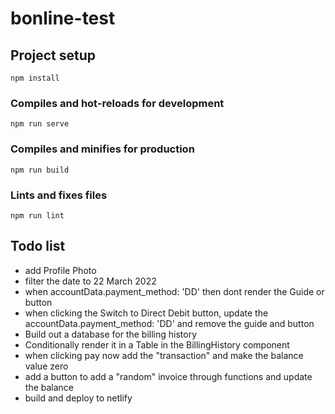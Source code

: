 # bonline-test

## Project setup

```
npm install
```

### Compiles and hot-reloads for development

```
npm run serve
```

### Compiles and minifies for production

```
npm run build
```

### Lints and fixes files

```
npm run lint
```

## Todo list

- add Profile Photo
- filter the date to 22 March 2022
- when accountData.payment_method: 'DD' then dont render the Guide or button
- when clicking the Switch to Direct Debit button, update the accountData.payment_method: 'DD' and remove the guide and button
- Build out a database for the billing history
- Conditionally render it in a Table in the BillingHistory component
- when clicking pay now add the "transaction" and make the balance value zero
- add a button to add a "random" invoice through functions and update the balance
- build and deploy to netlify
